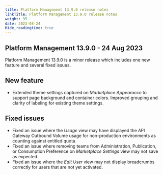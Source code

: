 ```yaml
---
title: Platform Management 13.9.0 release notes
linkTitle: Platform Management 13.9.0 release notes
weight: 35
date: 2023-08-24
Hide_readingtime: true
---
```


## Platform Management 13.9.0 - 24 Aug 2023

Platform Management 13.9.0 is a minor release which includes one new feature and several fixed issues.

## New feature

* Extended theme settings captured on *Marketplace Appearance* to support page background and container colors. Improved grouping and clarity of labeling for existing theme settings.

## Fixed issues

* Fixed an issue where the *Usage* view may have displayed the API Gateway Outbound Volume usage for non-production environments as counting against entitled quota.
* Fixed an issue where removing teams from Administration, Publication, or Consumption Preference on *Marketplace Settings* view may not save as expected.
* Fixed an issue where the *Edit User* view may not display breadcrumbs correctly for users that are not yet activated.
